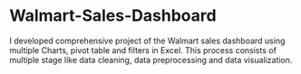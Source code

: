 # Walmart-Sales-Dashboard
I developed comprehensive project of the Walmart sales dashboard using multiple Charts, pivot table and filters in Excel. This process consists of multiple stage like data cleaning, data preprocessing and data visualization.
